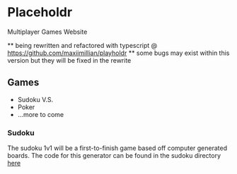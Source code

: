 # Placeholdr

Multiplayer Games Website

** being rewritten and refactored with typescript @ https://github.com/maxiimillian/playholdr
** some bugs may exist within this version but they will be fixed in the rewrite

## Games

- Sudoku V.S.
- Poker
- ...more to come

### Sudoku

The sudoku 1v1 will be a first-to-finish game based off computer generated boards.
The code for this generator can be found in the sudoku directory [here](/sudoku/)
